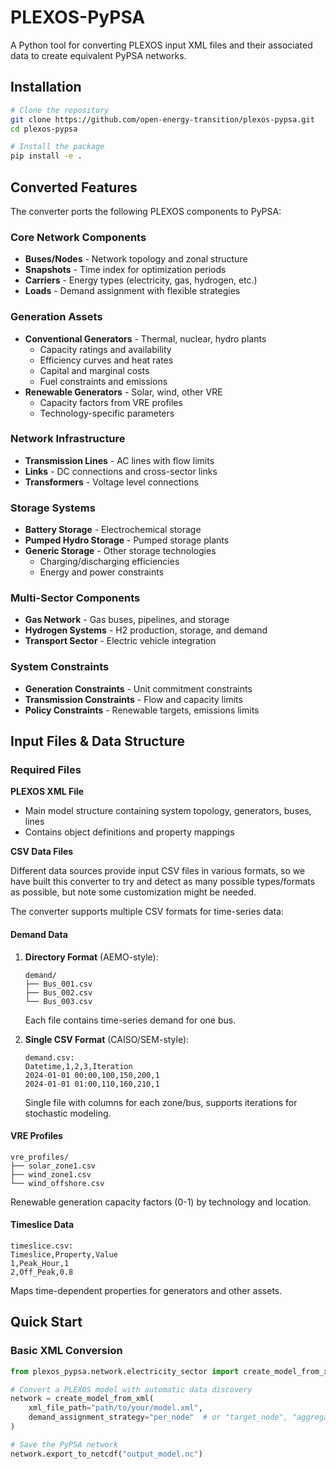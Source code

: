 # PLEXOS-PyPSA

A Python tool for converting PLEXOS input XML files and their associated data to create equivalent PyPSA networks.

## Installation

```bash
# Clone the repository
git clone https://github.com/open-energy-transition/plexos-pypsa.git
cd plexos-pypsa

# Install the package
pip install -e .
```

## Converted Features

The converter ports the following PLEXOS components to PyPSA:

### Core Network Components
- **Buses/Nodes** - Network topology and zonal structure
- **Snapshots** - Time index for optimization periods
- **Carriers** - Energy types (electricity, gas, hydrogen, etc.)
- **Loads** - Demand assignment with flexible strategies

### Generation Assets
- **Conventional Generators** - Thermal, nuclear, hydro plants
  - Capacity ratings and availability
  - Efficiency curves and heat rates
  - Capital and marginal costs
  - Fuel constraints and emissions
- **Renewable Generators** - Solar, wind, other VRE
  - Capacity factors from VRE profiles
  - Technology-specific parameters

### Network Infrastructure
- **Transmission Lines** - AC lines with flow limits
- **Links** - DC connections and cross-sector links
- **Transformers** - Voltage level connections

### Storage Systems
- **Battery Storage** - Electrochemical storage
- **Pumped Hydro Storage** - Pumped storage plants
- **Generic Storage** - Other storage technologies
  - Charging/discharging efficiencies
  - Energy and power constraints

### Multi-Sector Components
- **Gas Network** - Gas buses, pipelines, and storage
- **Hydrogen Systems** - H2 production, storage, and demand
- **Transport Sector** - Electric vehicle integration

### System Constraints
- **Generation Constraints** - Unit commitment constraints
- **Transmission Constraints** - Flow and capacity limits
- **Policy Constraints** - Renewable targets, emissions limits

## Input Files & Data Structure

### Required Files

**PLEXOS XML File**
- Main model structure containing system topology, generators, buses, lines
- Contains object definitions and property mappings

**CSV Data Files**

Different data sources provide input CSV files in various formats, so we have built this converter to try and detect as many possible types/formats as possible, but note some customization might be needed.

The converter supports multiple CSV formats for time-series data:

#### Demand Data
1. **Directory Format** (AEMO-style):
   ```
   demand/
   ├── Bus_001.csv
   ├── Bus_002.csv
   └── Bus_003.csv
   ```
   Each file contains time-series demand for one bus.

2. **Single CSV Format** (CAISO/SEM-style):
   ```
   demand.csv:
   Datetime,1,2,3,Iteration
   2024-01-01 00:00,100,150,200,1
   2024-01-01 01:00,110,160,210,1
   ```
   Single file with columns for each zone/bus, supports iterations for stochastic modeling.

#### VRE Profiles
```
vre_profiles/
├── solar_zone1.csv
├── wind_zone1.csv
└── wind_offshore.csv
```
Renewable generation capacity factors (0-1) by technology and location.

#### Timeslice Data
```
timeslice.csv:
Timeslice,Property,Value
1,Peak_Hour,1
2,Off_Peak,0.8
```
Maps time-dependent properties for generators and other assets.


## Quick Start

### Basic XML Conversion

```python
from plexos_pypsa.network.electricity_sector import create_model_from_xml

# Convert a PLEXOS model with automatic data discovery
network = create_model_from_xml(
    xml_file_path="path/to/your/model.xml",
    demand_assignment_strategy="per_node"  # or "target_node", "aggregate_node"
)

# Save the PyPSA network
network.export_to_netcdf("output_model.nc")
```